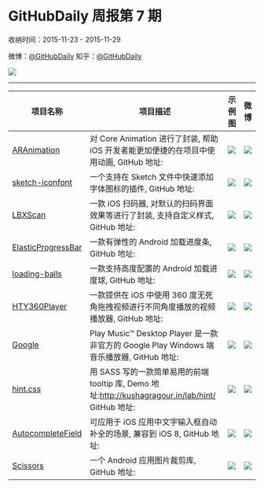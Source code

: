 # GitHubDaily 周报第 7 期

收纳时间：2015-11-23 - 2015-11-29

微博：[@GitHubDaily](https://weibo.com/GitHubDaily)
知乎：[@GitHubDaily](https://www.zhihu.com/people/githubdaily)

![](https://raw.githubusercontent.com/GitHubDaily/GitHubDaily/master/assets/weixin.png)

---

项目名称 | 项目描述 | 示例图 | 微博
--- | --- | --- | ---
[ARAnimation](status.github_url) | 对 Core Animation 进行了封装, 帮助 iOS 开发者能更加便捷的在项目中使用动画, GitHub 地址: | ![](http://ww2.sinaimg.cn/large/006fiYtfgw1eyfomtt0u4g304g04rgm7.gif) | [![](https://raw.githubusercontent.com/GitHubDaily/GitHubDaily/master/assets/sina_logo.png)](https://weibo.com/5722964389/D66onjRic)
[sketch-iconfont](status.github_url) | 一个支持在 Sketch 文件中快速添加字体图标的插件, GitHub 地址: | ![](http://ww3.sinaimg.cn/large/006fiYtfjw1eygwgl80p8g30lc0ep7wh.gif) | [![](https://raw.githubusercontent.com/GitHubDaily/GitHubDaily/master/assets/sina_logo.png)](https://weibo.com/5722964389/D63MPkIy6)
[LBXScan](status.github_url) | 一款 iOS 扫码器, 对默认的扫码界面效果等进行了封装, 支持自定义样式, GitHub 地址: | ![](http://ww2.sinaimg.cn/large/006fiYtfgw1eyfoiz4i7gj30890eqmxx.jpg) | [![](https://raw.githubusercontent.com/GitHubDaily/GitHubDaily/master/assets/sina_logo.png)](https://weibo.com/5722964389/D5WXSv8cg)
[ElasticProgressBar](status.github_url) | 一款有弹性的 Android 加载进度条, GitHub 地址: | ![](http://ww3.sinaimg.cn/large/006fiYtfgw1eyfprvtvr8g30al0amq4p.gif) | [![](https://raw.githubusercontent.com/GitHubDaily/GitHubDaily/master/assets/sina_logo.png)](https://weibo.com/5722964389/D5UvFn5L4)
[loading-balls](status.github_url) | 一款支持高度配置的 Android 加载进度球, GitHub 地址: | ![](http://ww2.sinaimg.cn/large/006fiYtfjw1eyfm4yrtkeg305003sx68.gif) | [![](https://raw.githubusercontent.com/GitHubDaily/GitHubDaily/master/assets/sina_logo.png)](https://weibo.com/5722964389/D5NL1D34t)
[HTY360Player](status.github_url) | 一款提供在 iOS 中使用 360 度无死角拖拽视频进行不同角度播放的视频播放器, GitHub 地址: | ![](http://ww2.sinaimg.cn/large/006fiYtfjw1eyes89yn0ag30dc07ie84.gif) | [![](https://raw.githubusercontent.com/GitHubDaily/GitHubDaily/master/assets/sina_logo.png)](https://weibo.com/5722964389/D5Kz6qGUo)
[Google](status.github_url) | Play Music™ Desktop Player 是一款非官方的 Google Play Windows 端音乐播放器, GitHub 地址: | ![](http://ww1.sinaimg.cn/large/006fiYtfgw1eyent7u99ng30zv0mjn3m.gif) | [![](https://raw.githubusercontent.com/GitHubDaily/GitHubDaily/master/assets/sina_logo.png)](https://weibo.com/5722964389/D5FYtEtLM)
[hint.css](status.github_url) | 用 SASS 写的一款简单易用的前端 tooltip 库, Demo 地址:http://kushagragour.in/lab/hint/ GitHub 地址: | ![](http://ww2.sinaimg.cn/large/006fiYtfgw1eydmpy89ksg30hd0k8aff.gif) | [![](https://raw.githubusercontent.com/GitHubDaily/GitHubDaily/master/assets/sina_logo.png)](https://weibo.com/5722964389/D5BaelUBH)
[AutocompleteField](status.github_url) | 可应用于 iOS 应用中文字输入框自动补全的场景, 兼容到 iOS 8, GitHub 地址: | ![](http://ww2.sinaimg.cn/large/006fiYtfjw1eycf0au6rog30b80k0ke1.gif) | [![](https://raw.githubusercontent.com/GitHubDaily/GitHubDaily/master/assets/sina_logo.png)](https://weibo.com/5722964389/D5rDE99mp)
[Scissors](status.github_url) | 一个 Android 应用图片裁剪库, GitHub 地址: | ![](http://ww2.sinaimg.cn/large/006fiYtfjw1eycex9fy3fg308w0ftu10.gif) | [![](https://raw.githubusercontent.com/GitHubDaily/GitHubDaily/master/assets/sina_logo.png)](https://weibo.com/5722964389/D5nEO3pCG)
